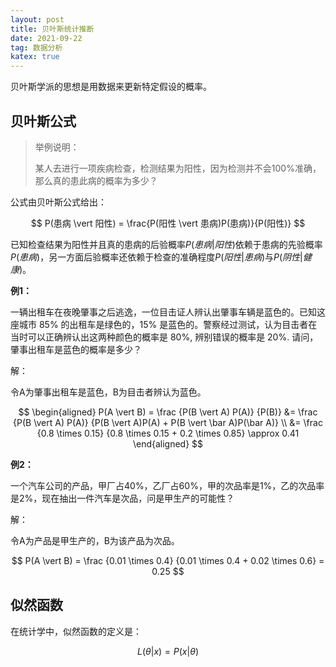 ```yaml
---
layout: post
title: 贝叶斯统计推断
date: 2021-09-22
tag: 数据分析
katex: true
---
```


贝叶斯学派的思想是用数据来更新特定假设的概率。

## 贝叶斯公式

> 举例说明：
>
> 某人去进行一项疾病检查，检测结果为阳性，因为检测并不会100%准确，那么真的患此病的概率为多少？

公式由贝叶斯公式给出：

$$
P(患病 \vert 阳性) = \frac{P(阳性 \vert 患病)P(患病)}{P(阳性)}
$$

已知检查结果为阳性并且真的患病的后验概率$P(患病 \vert 阳性)$依赖于患病的先验概率$P(患病)$，另一方面后验概率还依赖于检查的准确程度$P(阳性 \vert 患病)$与$P(阴性 \vert 健康)$。

**例1：**

一辆出租车在夜晚肇事之后逃逸，一位目击证人辨认出肇事车辆是蓝色的。已知这座城市 85% 的出租车是绿色的，15% 是蓝色的。警察经过测试，认为目击者在当时可以正确辨认出这两种颜色的概率是 80%, 辨别错误的概率是 20%. 请问，肇事出租车是蓝色的概率是多少？

解：

令A为肇事出租车是蓝色，B为目击者辨认为蓝色。

$$
\begin{aligned}
P(A \vert B) = \frac {P(B \vert A) P(A)} {P(B)} &= \frac {P(B \vert A) P(A)} {P(B \vert A)P(A) + P(B \vert \bar A)P(\bar A)} \\
&= \frac {0.8 \times 0.15} {0.8 \times 0.15 + 0.2 \times 0.85} \approx 0.41
\end{aligned}
$$

**例2：**

一个汽车公司的产品，甲厂占40%，乙厂占60%，甲的次品率是1%，乙的次品率是2%，现在抽出一件汽车是次品，问是甲生产的可能性？

解：

令A为产品是甲生产的，B为该产品为次品。

$$
P(A \vert B) = \frac {0.01 \times 0.4} {0.01 \times 0.4 + 0.02 \times 0.6} = 0.25
$$

## 似然函数

在统计学中，似然函数的定义是：

$$
L(\theta \vert x) = P(x \vert \theta)
$$
